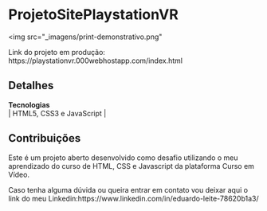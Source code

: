 # ProjetoSitePlaystationVR

<img src="_imagens/print-demonstrativo.png"

<div>
  <p>Link do projeto em produção: https://playstationvr.000webhostapp.com/index.html </p>
</div>
    
## Detalhes
**Tecnologias**<br>
| HTML5, CSS3 e JavaScript | 


## Contribuições

<p>Este é um projeto aberto desenvolvido como desafio utilizando o meu aprendizado do curso de HTML, CSS e Javascript da plataforma Curso em Vídeo.</p>

<p>Caso tenha alguma dúvida ou queira entrar em contato vou deixar aqui o link do meu Linkedin:https://www.linkedin.com/in/eduardo-leite-78620b1a3/ </p>
